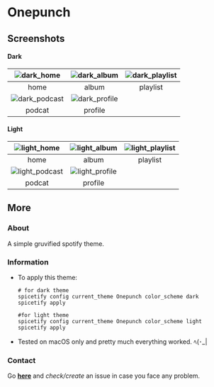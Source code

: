# Onepunch

## Screenshots

#### Dark

|   ![dark_home](https://raw.githubusercontent.com/spicetify/spicetify-themes/master/Onepunch/screenshots/dark_home.png)   |   ![dark_album](https://raw.githubusercontent.com/spicetify/spicetify-themes/master/Onepunch/screenshots/dark_album.png)   | ![dark_playlist](./screenshots/dark_playlist.png) |
| :-------------------------------------------: | :---------------------------------------------: | :-----------------------------------------------: |
|                     home                      |                      album                      |                     playlist                      |
| ![dark_podcast](https://raw.githubusercontent.com/spicetify/spicetify-themes/master/Onepunch/screenshots/dark_podcast.png) | ![dark_profile](https://raw.githubusercontent.com/spicetify/spicetify-themes/master/Onepunch/screenshots/dark_profile.png) |
|                    podcat                     |                     profile                     |

#### Light

|   ![light_home](https://raw.githubusercontent.com/spicetify/spicetify-themes/master/Onepunch/screenshots/light_home.png)   |   ![light_album](https://raw.githubusercontent.com/spicetify/spicetify-themes/master/Onepunch/screenshots/light_album.png)   | ![light_playlist](https://raw.githubusercontent.com/spicetify/spicetify-themes/master/Onepunch/screenshots/light_playlist.png) |
| :---------------------------------------------: | :-----------------------------------------------: | :-------------------------------------------------: |
|                      home                       |                       album                       |                      playlist                       |
| ![light_podcast](https://raw.githubusercontent.com/spicetify/spicetify-themes/master/Onepunch/screenshots/light_podcast.png) | ![light_profile](https://raw.githubusercontent.com/spicetify/spicetify-themes/master/Onepunch/screenshots/light_profile.png) |
|                     podcat                      |                      profile                      |

## More

### About

A simple gruvified spotify theme.

### Information

*   To apply this theme:

    ```shell
    # for dark theme
    spicetify config current_theme Onepunch color_scheme dark
    spicetify apply

    #for light theme
    spicetify config current_theme Onepunch color_scheme light
    spicetify apply

    ```

*   Tested on macOS only and pretty much everything worked. ﾍ(･\_|

### Contact

Go **[here](https://github.com/okarin001/Onepunch/issues)** and *check/create* an issue in case you face any problem.
